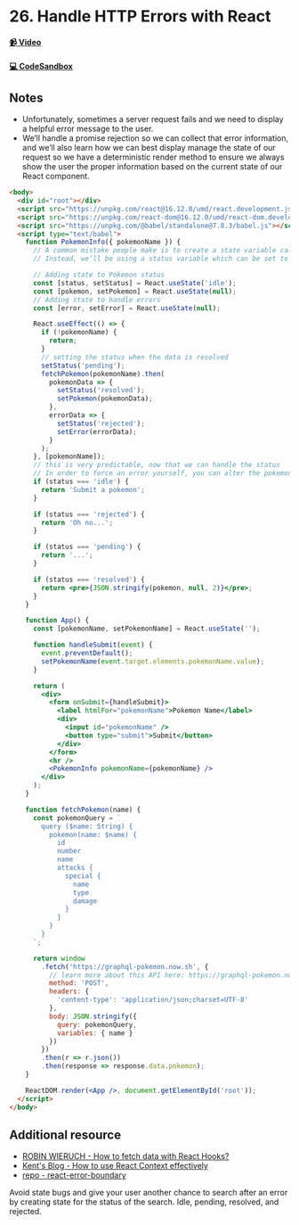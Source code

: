 # 26. Handle HTTP Errors with React

#### [📹 Video](https://egghead.io/lessons/react-v2-26-handle-http-errors-with-react?pl=a-beginners-guide-to-react-v2-6c4d)

#### [💻 CodeSandbox](https://codesandbox.io/s/github/kentcdodds/beginners-guide-to-react/tree/codesandbox/26-http-errors?from-embed)

## Notes

- Unfortunately, sometimes a server request fails and we need to display a helpful error message to the user.
- We’ll handle a promise rejection so we can collect that error information, and we’ll also learn how we can best display manage the state of our request so we have a deterministic render method to ensure we always show the user the proper information based on the current state of our React component.

```html
<body>
  <div id="root"></div>
  <script src="https://unpkg.com/react@16.12.0/umd/react.development.js"></script>
  <script src="https://unpkg.com/react-dom@16.12.0/umd/react-dom.development.js"></script>
  <script src="https://unpkg.com/@babel/standalone@7.8.3/babel.js"></script>
  <script type="text/babel">
    function PokemonInfo({ pokemonName }) {
      // A common mistake people make is to create a state variable called `isLoading` and set that to true or false.
      // Instead, we’ll be using a status variable which can be set to idle, pending, resolved, or rejected.

      // Adding state to Pokemon status
      const [status, setStatus] = React.useState('idle');
      const [pokemon, setPokemon] = React.useState(null);
      // Adding state to handle errors
      const [error, setError] = React.useState(null);

      React.useEffect(() => {
        if (!pokemonName) {
          return;
        }
        // setting the status when the data is resolved
        setStatus('pending');
        fetchPokemon(pokemonName).then(
          pokemonData => {
            setStatus('resolved');
            setPokemon(pokemonData);
          },
          errorData => {
            setStatus('rejected');
            setError(errorData);
          }
        );
      }, [pokemonName]);
      // this is very predictable, now that we can handle the status
      // In order to force an error yourself, you can alter the pokemonQuery into something invalid.
      if (status === 'idle') {
        return 'Submit a pokemon';
      }

      if (status === 'rejected') {
        return 'Oh no...';
      }

      if (status === 'pending') {
        return '...';
      }

      if (status === 'resolved') {
        return <pre>{JSON.stringify(pokemon, null, 2)}</pre>;
      }
    }

    function App() {
      const [pokemonName, setPokemonName] = React.useState('');

      function handleSubmit(event) {
        event.preventDefault();
        setPokemonName(event.target.elements.pokemonName.value);
      }

      return (
        <div>
          <form onSubmit={handleSubmit}>
            <label htmlFor="pokemonName">Pokemon Name</label>
            <div>
              <input id="pokemonName" />
              <button type="submit">Submit</button>
            </div>
          </form>
          <hr />
          <PokemonInfo pokemonName={pokemonName} />
        </div>
      );
    }

    function fetchPokemon(name) {
      const pokemonQuery = `
        query ($name: String) {
          pokemon(name: $name) {
            id
            number
            name
            attacks {
              special {
                name
                type
                damage
              }
            }
          }
        }
      `;

      return window
        .fetch('https://graphql-pokemon.now.sh', {
          // learn more about this API here: https://graphql-pokemon.now.sh/
          method: 'POST',
          headers: {
            'content-type': 'application/json;charset=UTF-8'
          },
          body: JSON.stringify({
            query: pokemonQuery,
            variables: { name }
          })
        })
        .then(r => r.json())
        .then(response => response.data.pokemon);
    }

    ReactDOM.render(<App />, document.getElementById('root'));
  </script>
</body>
```

## Additional resource

- [ROBIN WIERUCH - How to fetch data with React Hooks?](https://www.robinwieruch.de/react-hooks-fetch-data)
- [Kent's Blog - How to use React Context effectively](https://kentcdodds.com/blog/how-to-use-react-context-effectively)
- [repo - react-error-boundary](https://github.com/bvaughn/react-error-boundary)

<TimeStamp start="1:40" end="2:30">
  
  Avoid state bugs and give your user another chance to search after an error by creating state for the status of the search. Idle, pending, resolved, and rejected.
  
</TimeStamp>